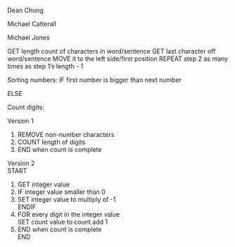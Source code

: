 Dean Chung

Michael Catterall

Michael Jones


GET length count of characters in word/sentence
GET last character off word/sentence
MOVE it to the left side/first position
REPEAT step 2 as many times as step 1’s length - 1


Sorting numbers:
IF first number is bigger than next number
    
ELSE

Count digits:

Version 1
1. REMOVE non-number characters    
2. COUNT length of digits    
3. END when count is complete    

Version 2    
START    
1.   GET integer value  
2. IF integer value smaller than 0  
3. SET integer value to multiply of -1  
   ENDIF  
4. FOR every digit in the integer value  
   SET count value to count add 1  
5. END when count is complete  
END    
